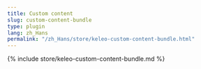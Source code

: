 ```yaml
---
title: Custom content
slug: custom-content-bundle
type: plugin
lang: zh_Hans
permalink: "/zh_Hans/store/keleo-custom-content-bundle.html"
---
```


{% include store/keleo-custom-content-bundle.md %}
